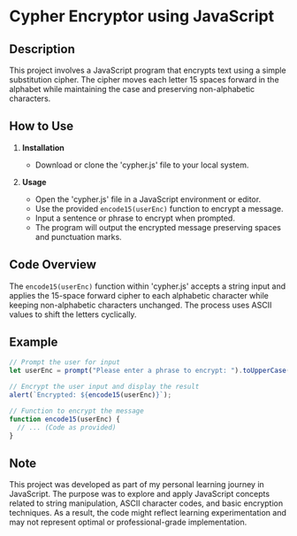 # Cypher Encryptor using JavaScript

## Description
This project involves a JavaScript program that encrypts text using a simple substitution cipher. The cipher moves each letter 15 spaces forward in the alphabet while maintaining the case and preserving non-alphabetic characters.

## How to Use
1. **Installation**
   - Download or clone the 'cypher.js' file to your local system.

2. **Usage**
   - Open the 'cypher.js' file in a JavaScript environment or editor.
   - Use the provided `encode15(userEnc)` function to encrypt a message.
   - Input a sentence or phrase to encrypt when prompted.
   - The program will output the encrypted message preserving spaces and punctuation marks.

## Code Overview
The `encode15(userEnc)` function within 'cypher.js' accepts a string input and applies the 15-space forward cipher to each alphabetic character while keeping non-alphabetic characters unchanged. The process uses ASCII values to shift the letters cyclically.

## Example
```javascript
// Prompt the user for input
let userEnc = prompt("Please enter a phrase to encrypt: ").toUpperCase();

// Encrypt the user input and display the result
alert(`Encrypted: ${encode15(userEnc)}`);

// Function to encrypt the message
function encode15(userEnc) {
  // ... (Code as provided)
}
```

## Note
This project was developed as part of my personal learning journey in JavaScript. The purpose was to explore and apply JavaScript concepts related to string manipulation, ASCII character codes, and basic encryption techniques. As a result, the code might reflect learning experimentation and may not represent optimal or professional-grade implementation.


